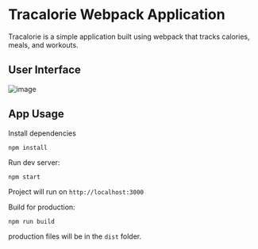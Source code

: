 # Tracalorie Webpack Application
Tracalorie is a simple application built using webpack that tracks calories, meals, and workouts.

## User Interface
![image](https://github.com/sidneyshafer/tracalorie-webpack/assets/66838571/658df57f-443d-4609-8d2e-fc43f47cc8bc)

## App Usage
Install dependencies
```
npm install
```
Run dev server:
```
npm start
```
Project will run on `http://localhost:3000`

Build for production:
```
npm run build
```
production files will be in the `dist` folder.

